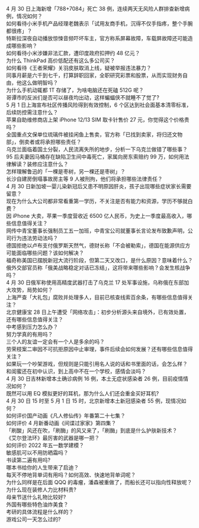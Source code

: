 4 月 30 日上海新增「788+7084」死亡 38 例，连续两天无风险人群排查新增病例，情况如何？  
如何看待小米手机产品经理老魏表示「试用友商手机，沉得不仅手指疼，整个手腕都很疼」？  
特斯拉深夜自动播放惊悚音频吓坏车主，官方称系屏幕故障，车载屏故障还可能造成哪些影响？  
如何看待小米涉嫌非法汇款，遭印度政府扣押约 48 亿元？  
为什么 ThinkPad 高价低配还有这么多公司买？  
如何看待《王者荣耀》关羽皮肤取消上线，疑被举报违法暴力？  
同事月薪是六千到七千，打算辞职回家，全职研究彩票和股票，从而实现财务自由，他这么做明智吗？  
为什么手机动辄都 1T 存储了，为啥电脑还在死磕 512G 呢？  
哥谭市的反派们是否可以昼夜均出动，这样蝙蝠侠不就睡不了觉了?  
5 月 1 日上海宣布社区传播风险得到有效控制，6 个区达到社会面基本清零标准，后续防控需注意什么？  
苹果自助维修商店上架 iPhone 12/13 SIM 取卡针售价 27 元，你觉得这个价格贵吗？  
全国重点文保单位琉璃件被挂闲鱼上售卖，官方称「已找到卖家，将归还文物部」，倒卖者或将承担哪些责任？  
乌克兰面临着国土分裂，人民流离失所的地步，分析一下乌克兰做错了哪些事？  
95 后夫妻因马桶存在缺陷卫生间中毒死亡，家属向房东索赔约 99 万，如何用法律解读？装修应注意什么？  
怎样理解鲁迅的「一棵是枣树，另一棵还是枣树」？  
长沙自建房倒塌事故房主等 9 人被刑拘，他们将承担哪些法律责任？  
4 月 30 日新加坡一婴儿染新冠后又患不明原因肝炎，孩子出现哪些症状家长需要留意？  
现在为什么大公司都非常看重第一学历，不关注是否有能力和资源，学历不够就白费？  
因 iPhone 大卖，苹果一季度营收近 6500 亿人民币，为史上一季度最高收入，哪些信息值得关注？  
网传中青宝董事长强制员工五一加班，中青宝公司就董事长言论发布致歉声明，公司行为违法劳动法吗？  
德国拒绝以卢布支付俄罗斯天然气，德财长称「不会被勒索」，德国在能源供应方可能面临哪些问题？该如何解决？  
福奇称美国已摆脱新冠大流行阶段，但第二天又改口，是什么原因？意味着什么？  
俄外交部官员称「俄美战略稳定对话已冻结」，这将带来哪些影响？会发生核战争吗？  
4 月 30 日俄军称使用高精度武器打击了乌克兰 17 处军事设施，乌称俄在东部加大攻势，局势如何？  
上海严查「大礼包」腐败并处理多人，目前已核查线索百余条，有哪些信息值得关注？  
北京健康宝 28 日上午遭受「网络攻击」：初步分析源头来自境外，已有效处置，还有哪些信息值得关注？  
中考感到压力怎么办？  
努力学真的有用吗？  
三个人的友谊一定会有一个人是多余的吗？  
劳荣枝案二审因不可抗拒原因中止审理，事件后续会如何发展？还有哪些信息值得关注？  
如果玩一个吵架游戏，但规则是只能引用名人说的话和书里面的话，会怎么样？  
和闺蜜还在初中认识，到上高中不在一个学校，感情会淡吗？  
4 月 30 日吉林新增本土确诊病例 16 例，本土无症状感染者 26 例，目前疫情情况如何？  
既然可以用 EQ 模拟更好的耳机，那为什么人们还会重金买好耳机?  
4 月 30 日 15 时至 5 月 1 日 15 时，北京新增本土新冠感染者 55 例，现情况如何？  
如何评价国产动画《凡人修仙传》年番第二十七集？  
如何评价 4 月新番动画《间谍过家家》第四集？  
「刷酸」风还在吹，「刷酶」的风又来了，「刷酶」到底是什么护肤新技术？  
《艾尔登法环》最厉害的武器是哪一把？  
如何评价 2022 年五一数学建模？  
敏感肌可以不用防晒霜吗？  
书读第二遍有用吗?  
哪本书给你的人生带来了启迪？  
每天不停地背单词有用吗？如何高效、快速地背单词呢？  
为什么同样是在后面 QQQ 的毒瘤，潘森被重做了，而船长还可以指向性释放呢？  
为什么现在装修人力比材料贵?  
母亲节送什么礼物比较好?  
外国有哪些特色油炸美食？  
考研的具体流程是什么样的？  
游戏公司一天怎么过的?  

